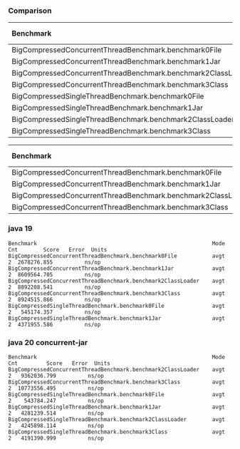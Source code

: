<!--- ( vim: set tw=120: ) --->

### Comparison

<!--- benchmark:table:jarfile::basic test: --->

|Benchmark                                                   |Mode|Units|    java 19|java 20 concurrent-jar|
|:-----------------------------------------------------------|:---|:----|----------:|---------------------:|
|BigCompressedConcurrentThreadBenchmark.benchmark0File       |avgt|ns/op|2678276.855|                      |
|BigCompressedConcurrentThreadBenchmark.benchmark1Jar        |avgt|ns/op|8609564.705|                      |
|BigCompressedConcurrentThreadBenchmark.benchmark2ClassLoader|avgt|ns/op|8892208.541|           9362036.799|
|BigCompressedConcurrentThreadBenchmark.benchmark3Class      |avgt|ns/op|8924515.866|          10773556.495|
|BigCompressedSingleThreadBenchmark.benchmark0File           |avgt|ns/op| 545174.357|            543784.247|
|BigCompressedSingleThreadBenchmark.benchmark1Jar            |avgt|ns/op|4371955.586|           4281239.514|
|BigCompressedSingleThreadBenchmark.benchmark2ClassLoader    |avgt|ns/op|           |           4245898.114|
|BigCompressedSingleThreadBenchmark.benchmark3Class          |avgt|ns/op|           |           4191390.999|

<!--- benchmark:table:jarfile:filter=^BigCompressedConcurrentThreadBenchmark\..*:filter test: --->

|Benchmark                                                   |Mode|Units|    java 19|java 20 concurrent-jar|
|:-----------------------------------------------------------|:---|:----|----------:|---------------------:|
|BigCompressedConcurrentThreadBenchmark.benchmark0File       |avgt|ns/op|2678276.855|                      |
|BigCompressedConcurrentThreadBenchmark.benchmark1Jar        |avgt|ns/op|8609564.705|                      |
|BigCompressedConcurrentThreadBenchmark.benchmark2ClassLoader|avgt|ns/op|8892208.541|           9362036.799|
|BigCompressedConcurrentThreadBenchmark.benchmark3Class      |avgt|ns/op|8924515.866|          10773556.495|


### java 19

<!--- benchmark:data:jarfile:java 19: --->
```
Benchmark                                                       Mode  Cnt        Score   Error  Units
BigCompressedConcurrentThreadBenchmark.benchmark0File           avgt    2  2678276.855          ns/op
BigCompressedConcurrentThreadBenchmark.benchmark1Jar            avgt    2  8609564.705          ns/op
BigCompressedConcurrentThreadBenchmark.benchmark2ClassLoader    avgt    2  8892208.541          ns/op
BigCompressedConcurrentThreadBenchmark.benchmark3Class          avgt    2  8924515.866          ns/op
BigCompressedSingleThreadBenchmark.benchmark0File               avgt    2   545174.357          ns/op
BigCompressedSingleThreadBenchmark.benchmark1Jar                avgt    2  4371955.586          ns/op
```

### java 20 concurrent-jar

<!--- benchmark:data:jarfile:java 20 concurrent-jar: --->
```
Benchmark                                                       Mode  Cnt         Score   Error  Units
BigCompressedConcurrentThreadBenchmark.benchmark2ClassLoader    avgt    2   9362036.799          ns/op
BigCompressedConcurrentThreadBenchmark.benchmark3Class          avgt    2  10773556.495          ns/op
BigCompressedSingleThreadBenchmark.benchmark0File               avgt    2    543784.247          ns/op
BigCompressedSingleThreadBenchmark.benchmark1Jar                avgt    2   4281239.514          ns/op
BigCompressedSingleThreadBenchmark.benchmark2ClassLoader        avgt    2   4245898.114          ns/op
BigCompressedSingleThreadBenchmark.benchmark3Class              avgt    2   4191390.999          ns/op
```

